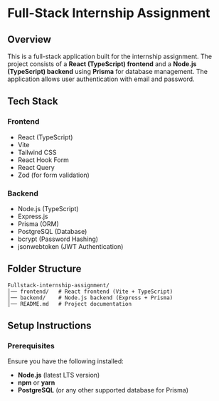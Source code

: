 # Full-Stack Internship Assignment

## Overview
This is a full-stack application built for the internship assignment. The project consists of a **React (TypeScript) frontend** and a **Node.js (TypeScript) backend** using **Prisma** for database management. The application allows user authentication with email and password.

## Tech Stack
### Frontend
- React (TypeScript)
- Vite
- Tailwind CSS
- React Hook Form
- React Query
- Zod (for form validation)

### Backend
- Node.js (TypeScript)
- Express.js
- Prisma (ORM)
- PostgreSQL (Database)
- bcrypt (Password Hashing)
- jsonwebtoken (JWT Authentication)

## Folder Structure
```
Fullstack-internship-assignment/
│── frontend/   # React frontend (Vite + TypeScript)
│── backend/    # Node.js backend (Express + Prisma)
│── README.md   # Project documentation
```

## Setup Instructions

### Prerequisites
Ensure you have the following installed:
- **Node.js** (latest LTS version)
- **npm** or **yarn**
- **PostgreSQL** (or any other supported database for Prisma)



